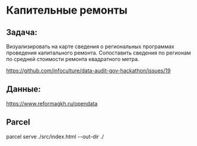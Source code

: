 # Капительные ремонты

## Задача:
Визуализировать на карте сведения о региональных программах проведения капитального ремонта. 
Сопоставить сведения по регионам по средней стоимости ремонта квадратного метра.

https://github.com/infoculture/data-audit-gov-hackathon/issues/19

## Данные:
https://www.reformagkh.ru/opendata

 
## Parcel 
 parcel serve ./src/index.html --out-dir ./
